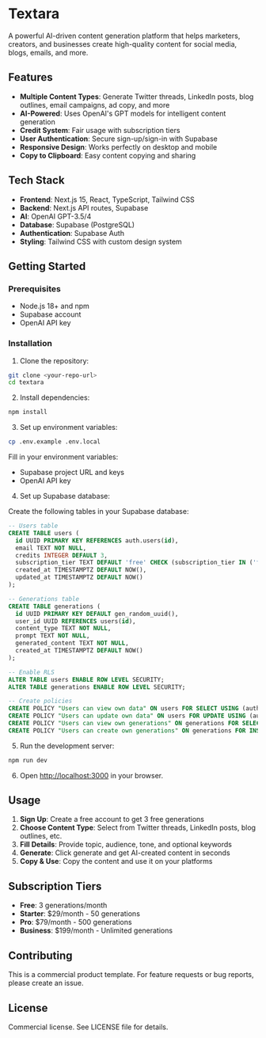 # Textara

A powerful AI-driven content generation platform that helps marketers, creators, and businesses create high-quality content for social media, blogs, emails, and more.

## Features

- **Multiple Content Types**: Generate Twitter threads, LinkedIn posts, blog outlines, email campaigns, ad copy, and more
- **AI-Powered**: Uses OpenAI's GPT models for intelligent content generation
- **Credit System**: Fair usage with subscription tiers
- **User Authentication**: Secure sign-up/sign-in with Supabase
- **Responsive Design**: Works perfectly on desktop and mobile
- **Copy to Clipboard**: Easy content copying and sharing

## Tech Stack

- **Frontend**: Next.js 15, React, TypeScript, Tailwind CSS
- **Backend**: Next.js API routes, Supabase
- **AI**: OpenAI GPT-3.5/4
- **Database**: Supabase (PostgreSQL)
- **Authentication**: Supabase Auth
- **Styling**: Tailwind CSS with custom design system

## Getting Started

### Prerequisites

- Node.js 18+ and npm
- Supabase account
- OpenAI API key

### Installation

1. Clone the repository:
```bash
git clone <your-repo-url>
cd textara
```

2. Install dependencies:
```bash
npm install
```

3. Set up environment variables:
```bash
cp .env.example .env.local
```

Fill in your environment variables:
- Supabase project URL and keys
- OpenAI API key

4. Set up Supabase database:

Create the following tables in your Supabase database:

```sql
-- Users table
CREATE TABLE users (
  id UUID PRIMARY KEY REFERENCES auth.users(id),
  email TEXT NOT NULL,
  credits INTEGER DEFAULT 3,
  subscription_tier TEXT DEFAULT 'free' CHECK (subscription_tier IN ('free', 'starter', 'pro', 'business')),
  created_at TIMESTAMPTZ DEFAULT NOW(),
  updated_at TIMESTAMPTZ DEFAULT NOW()
);

-- Generations table
CREATE TABLE generations (
  id UUID PRIMARY KEY DEFAULT gen_random_uuid(),
  user_id UUID REFERENCES users(id),
  content_type TEXT NOT NULL,
  prompt TEXT NOT NULL,
  generated_content TEXT NOT NULL,
  created_at TIMESTAMPTZ DEFAULT NOW()
);

-- Enable RLS
ALTER TABLE users ENABLE ROW LEVEL SECURITY;
ALTER TABLE generations ENABLE ROW LEVEL SECURITY;

-- Create policies
CREATE POLICY "Users can view own data" ON users FOR SELECT USING (auth.uid() = id);
CREATE POLICY "Users can update own data" ON users FOR UPDATE USING (auth.uid() = id);
CREATE POLICY "Users can view own generations" ON generations FOR SELECT USING (auth.uid() = user_id);
CREATE POLICY "Users can create own generations" ON generations FOR INSERT WITH CHECK (auth.uid() = user_id);
```

5. Run the development server:
```bash
npm run dev
```

6. Open [http://localhost:3000](http://localhost:3000) in your browser.

## Usage

1. **Sign Up**: Create a free account to get 3 free generations
2. **Choose Content Type**: Select from Twitter threads, LinkedIn posts, blog outlines, etc.
3. **Fill Details**: Provide topic, audience, tone, and optional keywords
4. **Generate**: Click generate and get AI-created content in seconds
5. **Copy & Use**: Copy the content and use it on your platforms

## Subscription Tiers

- **Free**: 3 generations/month
- **Starter**: $29/month - 50 generations
- **Pro**: $79/month - 500 generations
- **Business**: $199/month - Unlimited generations

## Contributing

This is a commercial product template. For feature requests or bug reports, please create an issue.

## License

Commercial license. See LICENSE file for details.